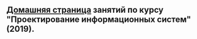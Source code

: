 ## [Домашняя страница](https://slava6370.github.io/) занятий по курсу "Проектирование информационных систем" (2019).
